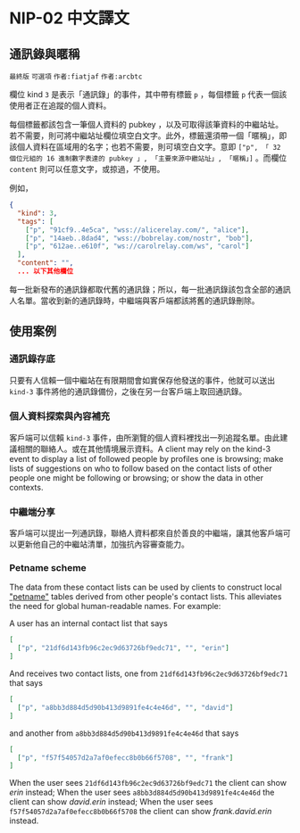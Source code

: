 NIP-02 中文譯文
==============

通訊錄與暱稱
----------

`最終版` `可選項` `作者:fiatjaf` `作者:arcbtc`

欄位 kind `3` 是表示「通訊錄」的事件，其中帶有標籤 `p` ，每個標籤 `p` 代表一個該使用者正在追蹤的個人資料。

每個標籤都該包含一筆個人資料的 pubkey ，以及可取得該筆資料的中繼站址。若不需要，則可將中繼站址欄位填空白文字。此外，標籤還須帶一個「暱稱」，即該個人資料在區域用的名字；也若不需要，則可填空白文字。意即 `["p", 「 32 個位元組的 16 進制數字表達的 pubkey 」, 「主要來源中繼站址」, 「暱稱」]` 。而欄位 `content` 則可以任意文字，或掠過，不使用。

例如，

```json
{
  "kind": 3,
  "tags": [
    ["p", "91cf9..4e5ca", "wss://alicerelay.com/", "alice"],
    ["p", "14aeb..8dad4", "wss://bobrelay.com/nostr", "bob"],
    ["p", "612ae..e610f", "ws://carolrelay.com/ws", "carol"]
  ],
  "content": "",
  ... 以下其他欄位
```

每一批新發布的通訊錄都取代舊的通訊錄；所以，每一批通訊錄該包含全部的通訊人名單。當收到新的通訊錄時，中繼端與客戶端都該將舊的通訊錄刪除。

## 使用案例

### 通訊錄存底

只要有人信賴一個中繼站在有限期間會如實保存他發送的事件，他就可以送出 `kind-3` 事件將他的通訊錄備份，之後在另一台客戶端上取回通訊錄。

### 個人資料探索與內容補充

客戶端可以信賴 `kind-3` 事件，由所瀏覽的個人資料裡找出一列追蹤名單。由此建議相關的聯絡人。或在其他情境展示資料。A client may rely on the kind-3 event to display a list of followed people by profiles one is browsing; make lists of suggestions on who to follow based on the contact lists of other people one might be following or browsing; or show the data in other contexts.

### 中繼端分享

客戶端可以提出一列通訊錄，聯絡人資料都來自於善良的中繼端，讓其他客戶端可以更新他自己的中繼站清單，加強抗內容審查能力。

### Petname scheme

The data from these contact lists can be used by clients to construct local ["petname"](http://www.skyhunter.com/marcs/petnames/IntroPetNames.html) tables derived from other people's contact lists. This alleviates the need for global human-readable names. For example:

A user has an internal contact list that says

```json
[
  ["p", "21df6d143fb96c2ec9d63726bf9edc71", "", "erin"]
]
```

And receives two contact lists, one from `21df6d143fb96c2ec9d63726bf9edc71` that says

```json
[
  ["p", "a8bb3d884d5d90b413d9891fe4c4e46d", "", "david"]
]
```

and another from `a8bb3d884d5d90b413d9891fe4c4e46d` that says

```json
[
  ["p", "f57f54057d2a7af0efecc8b0b66f5708", "", "frank"]
]
```

When the user sees `21df6d143fb96c2ec9d63726bf9edc71` the client can show _erin_ instead;
When the user sees `a8bb3d884d5d90b413d9891fe4c4e46d` the client can show _david.erin_ instead;
When the user sees `f57f54057d2a7af0efecc8b0b66f5708` the client can show _frank.david.erin_ instead.
